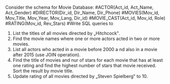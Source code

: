 Consider the schema for Movie Database:
#ACTOR(Act_id, Act_Name, Act_Gender)
#DIRECTOR(Dir_id, Dir_Name, Dir_Phone)
#MOVIES(Mov_id, Mov_Title, Mov_Year, Mov_Lang, Dir_id)
#MOVIE_CAST(Act_id, Mov_id, Role)
#RATING(Mov_id, Rev_Stars)
#Write SQL queries to
1. List the titles of all movies directed by „Hitchcock‟.
2. Find the movie names where one or more actors acted in two or more movies.
3. List all actors who acted in a movie before 2000 a nd also in a movie after 2015
(use JOIN operation).
4. Find the title of movies and nur of stars for each movie that has at least one
rating and find the highest number of stars that movie received. Sort the result by
movie title.
5. Update rating of all movies directed by „Steven Spielberg‟ to 10.
